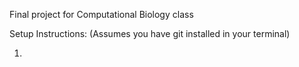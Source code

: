 Final project for Computational Biology class 


Setup Instructions: (Assumes you have git installed in your terminal)

1. 
